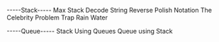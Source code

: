 -----Stack-----
Max Stack
Decode String
Reverse Polish Notation
The Celebrity Problem
Trap Rain Water

-----Queue-----
Stack Using Queues
Queue using Stack
